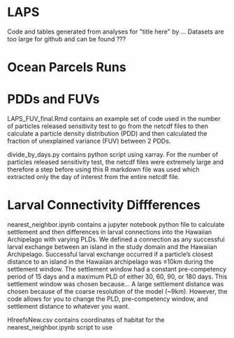 # LAPS
Code and tables generated from analyses for "title here" by ... Datasets are too large for github and can be found ???

# Ocean Parcels Runs

# PDDs and FUVs
LAPS_FUV_final.Rmd contains an example set of code used in the number of particles released sensitivity test to go from the netcdf files to then calculate a particle density distribution (PDD) and then calculated the fraction of unexplained variance (FUV) between 2 PDDs.  

divide_by_days.py contains python script using xarray. For the number of particles released sensitivity test, the netcdf files were extremely large and therefore a step before using this R markdown file was used which extracted only the day of interest from the entire netcdf file.

# Larval Connectivity Diffferences
nearest_neighbor.ipynb contains a jupyter notebook python file to calculate settlement and then differences in larval connections into the Hawaiian Archipelago with varying PLDs. We defined a connection as any successful larval exchange between an island in the study domain and the Hawaiian Archipelago. Successful larval exchange occurred if a particle’s closest distance to an island in the Hawaiian archipelago was ≤10km during the settlement window. The settlement window had a constant pre-competency period of 15 days and a maximum PLD of either 30, 60, 90, or 180 days. This settlement window was chosen because… A large settlement distance was chosen because of the coarse resolution of the model (~9km). However, the code allows for you to change the PLD, pre-competency window, and settlement distance to whatever you want.

HIreefsNew.csv contains coordinates of habitat for the nearest_neighbor.ipynb script to use
